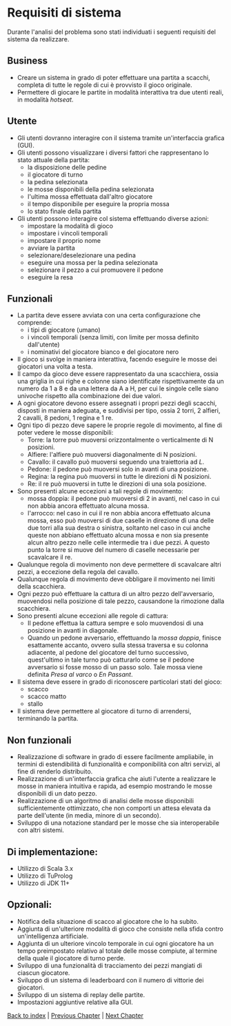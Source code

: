 # Requisiti di sistema
Durante l'analisi del problema sono stati individuati i seguenti requisiti del sistema da realizzare.

## Business
- Creare un sistema in grado di poter effettuare una partita a scacchi,
  completa di tutte le regole di cui è provvisto il gioco originale.
- Permettere di giocare le partite in modalità interattiva tra due utenti reali,
  in modalità _hotseat_.

## Utente
- Gli utenti dovranno interagire con il sistema tramite un'interfaccia grafica (GUI).
- Gli utenti possono visualizzare i diversi fattori che rappresentano lo stato attuale della partita:
    - la disposizione delle pedine
    - il giocatore di turno
    - la pedina selezionata
    - le mosse disponibili della pedina selezionata
    - l'ultima mossa effettuata dall'altro giocatore
    - il tempo disponibile per eseguire la propria mossa
    - lo stato finale della partita
- Gli utenti possono interagire col sistema effettuando diverse azioni:
    - impostare la modalità di gioco
    - impostare i vincoli temporali
    - impostare il proprio nome
    - avviare la partita
    - selezionare/deselezionare una pedina
    - eseguire una mossa per la pedina selezionata
    - selezionare il pezzo a cui promuovere il pedone
    - eseguire la resa

## Funzionali
- La partita deve essere avviata con una certa configurazione che comprende:
    - i tipi di giocatore (umano)
    - i vincoli temporali (senza limiti, con limite per mossa definito dall'utente)
    - i nominativi del giocatore bianco e del giocatore nero
- Il gioco si svolge in maniera interattiva, facendo eseguire le mosse dei giocatori una volta a testa.
- Il campo da gioco deve essere rappresentato da una scacchiera, ossia una griglia in cui righe e colonne
  siano identificate rispettivamente da un numero da 1 a 8 e da una lettera da A a H,
  per cui le singole celle siano univoche rispetto alla combinazione dei due valori.
- A ogni giocatore devono essere assegnati i propri pezzi degli scacchi, disposti in maniera adeguata, e suddivisi
  per tipo, ossia 2 torri, 2 alfieri, 2 cavalli, 8 pedoni, 1 regina e 1 re.
- Ogni tipo di pezzo deve sapere le proprie regole di movimento, al fine di poter vedere le mosse disponibili:
    - Torre: la torre può muoversi orizzontalmente o verticalmente di N posizioni.
    - Alfiere: l'alfiere può muoversi diagonalmente di N posizioni.
    - Cavallo: il cavallo può muoversi seguendo una traiettoria ad _L_.
    - Pedone: il pedone può muoversi solo in avanti di una posizione.
    - Regina: la regina può muoversi in tutte le direzioni di N posizioni.
    - Re: il re può muoversi in tutte le direzioni di una sola posizione.
- Sono presenti alcune eccezioni a tali regole di movimento:
    - mossa doppia: il pedone può muoversi di 2 in avanti, nel caso in cui non abbia ancora effettuato 
      alcuna mossa.
    - l'arrocco: nel caso in cui il re non abbia ancora effettuato alcuna mossa, esso può muoversi di due caselle in 
      direzione di una delle due torri alla sua destra o sinistra, soltanto nel caso in cui anche queste non abbiano 
      effettuato alcuna mossa e non sia presente alcun altro pezzo nelle celle intermedie tra i due pezzi. A questo 
      punto la torre si muove del numero di caselle necessarie per scavalcare il re.
- Qualunque regola di movimento non deve permettere di scavalcare altri pezzi, a eccezione della regola del cavallo.
- Qualunque regola di movimento deve obbligare il movimento nei limiti della scacchiera.
- Ogni pezzo può effettuare la cattura di un altro pezzo dell'avversario, muovendosi nella posizione di tale
  pezzo, causandone la rimozione dalla scacchiera.
- Sono presenti alcune eccezioni alle regole di cattura:
    - Il pedone effettua la cattura sempre e solo muovendosi di una posizione in avanti in diagonale.
    - Quando un pedone avversario, effettuando la _mossa doppia_, finisce esattamente accanto, ovvero sulla stessa traversa
      e su colonna adiacente, al pedone del giocatore del turno successivo, quest'ultimo in tale turno può catturarlo 
      come se il pedone avversario si fosse mosso di un passo solo. Tale mossa viene definita _Presa al varco_ o 
      _En Passant_.
- Il sistema deve essere in grado di riconoscere particolari stati del gioco:
    - scacco
    - scacco matto
    - stallo
- Il sistema deve permettere al giocatore di turno di arrendersi, terminando la partita.

## Non funzionali
- Realizzazione di software in grado di essere facilmente ampliabile, in termini di estendibilità di funzionalità e 
  componibilità con altri servizi, al fine di renderlo distribuito.
- Realizzazione di un'interfaccia grafica che aiuti l'utente a realizzare le mosse in maniera intuitiva e rapida, 
  ad esempio mostrando le mosse disponibili di un dato pezzo.
- Realizzazione di un algoritmo di analisi delle mosse disponibili sufficientemente ottimizzato, che non comporti un 
  attesa elevata da parte dell'utente (in media, minore di un secondo).
- Sviluppo di una notazione standard per le mosse che sia interoperabile con altri sistemi.

## Di implementazione:
- Utilizzo di Scala 3.x
- Utilizzo di TuProlog
- Utilizzo di JDK 11+

## Opzionali:
- Notifica della situazione di scacco al giocatore che lo ha subito.
- Aggiunta di un'ulteriore modalità di gioco che consiste nella sfida contro un'intelligenza artificiale.
- Aggiunta di un ulteriore vincolo temporale in cui ogni giocatore ha un tempo preimpostato relativo al totale delle 
  mosse compiute, al termine della quale il giocatore di turno perde.
- Sviluppo di una funzionalità di tracciamento dei pezzi mangiati di ciascun giocatore.
- Sviluppo di un sistema di leaderboard con il numero di vittorie dei giocatori.
- Sviluppo di un sistema di replay delle partite.
- Impostazioni aggiuntive relative alla GUI.

[Back to index](../index.md) | 
[Previous Chapter](../2-development-process/index.md) | 
[Next Chapter](../4-architectural-design/index.md)
